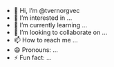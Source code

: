 - 👋 Hi, I’m @tvernorgvec
- 👀 I’m interested in ...
- 🌱 I’m currently learning ...
- 💞️ I’m looking to collaborate on ...
- 📫 How to reach me ...
- 😄 Pronouns: ...
- ⚡ Fun fact: ...

<!---
tvernorgvec/tvernorgvec is a ✨ special ✨ repository because its `README.md` (this file) appears on your GitHub profile.
You can click the Preview link to take a look at your changes.
--->
